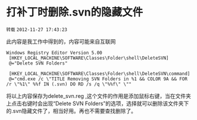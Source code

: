 # 打补丁时删除.svn的隐藏文件

`转载` `2012-11-27 17:43:23`

此内容是我工作中得到的，内容可能来自互联网

```
Windows Registry Editor Version 5.00 
 [HKEY_LOCAL_MACHINE\SOFTWARE\Classes\Folder\shell\DeleteSVN] 
 @="Delete SVN Folders" 

 [HKEY_LOCAL_MACHINE\SOFTWARE\Classes\Folder\shell\DeleteSVN\command] 
 @="cmd.exe /c \"TITLE Removing SVN Folders in %1 && COLOR 9A && FOR /r \"%1\" %%f IN (.svn) DO RD /s /q \"%%f\" \""
```
将以上内容保存为delete_svn.reg ,这个文件的作用是添加鼠标右键，当在文件夹上点击右键时会出现“Delete SVN Folders”的选项，选择就可以删除该文件夹下的.svn隐藏文件了，相当好用。再也不需要查找删除了。 
